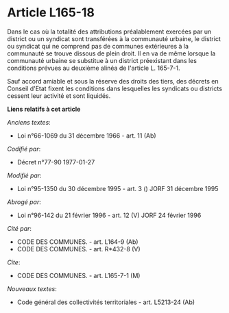 # Article L165-18

Dans le cas où la totalité des attributions préalablement exercées par un district ou un syndicat sont transférées à la
communauté urbaine, le district ou syndicat qui ne comprend pas de communes extérieures à la communauté se trouve dissous de
plein droit. Il en va de même lorsque la communauté urbaine se substitue à un district préexistant dans les conditions
prévues au deuxième alinéa de l'article L. 165-7-1.

Sauf accord amiable et sous la réserve des droits des tiers, des décrets en Conseil d'Etat fixent les conditions dans
lesquelles les syndicats ou districts cessent leur activité et sont liquidés.

**Liens relatifs à cet article**

_Anciens textes_:

  - Loi n°66-1069 du 31 décembre 1966 - art. 11 (Ab)

_Codifié par_:

  - Décret n°77-90 1977-01-27

_Modifié par_:

  - Loi n°95-1350 du 30 décembre 1995 - art. 3 () JORF 31 décembre 1995

_Abrogé par_:

  - Loi n°96-142 du 21 février 1996 - art. 12 (V) JORF 24 février 1996

_Cité par_:

  - CODE DES COMMUNES. - art. L164-9 (Ab)
  - CODE DES COMMUNES. - art. R*432-8 (V)

_Cite_:

  - CODE DES COMMUNES. - art. L165-7-1 (M)

_Nouveaux textes_:

  - Code général des collectivités territoriales - art. L5213-24 (Ab)
